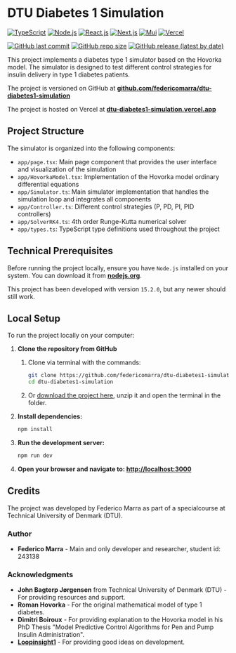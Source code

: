 # DTU Diabetes 1 Simulation

[![TypeScript](https://img.shields.io/badge/Typescript-%23007ACC.svg?style=for-the-badge&logo=typescript&logoColor=white)](https://www.typescriptlang.org/)
[![Node.js](https://img.shields.io/badge/node.js-339933?style=for-the-badge&logo=Node.js&logoColor=white)](https://nodejs.org/)
[![React.js](https://img.shields.io/badge/-ReactJs-61DAFB?logo=react&logoColor=blue&style=for-the-badge)](https://react.dev/)
[![Next.js](https://img.shields.io/badge/Next.js-black?style=for-the-badge&logo=next.js&logoColor=white)](https://nextjs.org/)
[![Mui](https://img.shields.io/badge/Material%20UI-007FFF?style=for-the-badge&logo=mui&logoColor=white)](https://mui.com/material-ui/)
[![Vercel](https://img.shields.io/badge/Vercel-000000?style=for-the-badge&logo=vercel&logoColor=white)](https://vercel.com/)


[![GitHub last commit](https://img.shields.io/github/last-commit/federicomarra/dtu-diabetes1-simulation?style=for-the-badge)](https://github.com/federicomarra/dtu-diabetes1-simulation/commits/master/)
[![GitHub repo size](https://img.shields.io/github/repo-size/federicomarra/dtu-diabetes1-simulation?style=for-the-badge)](https://github.com/federicomarra/dtu-diabetes1-simulation)
[![GitHub release (latest by date)](https://img.shields.io/github/v/release/federicomarra/dtu-diabetes1-simulation?style=for-the-badge&logo=github&color=ED8B00)](https://github.com/federicomarra/dtu-diabetes1-simulation/releases)

This project implements a diabetes type 1 simulator based on the Hovorka model. The simulator is designed to test different control strategies for insulin delivery in type 1 diabetes patients.

The project is versioned on GitHub at **[github.com/federicomarra/dtu-diabetes1-simulation](https://github.com/federicomarra/dtu-diabetes1-simulation)**

The project is hosted on Vercel at **[dtu-diabetes1-simulation.vercel.app](https://dtu-diabetes1-simulation.vercel.app/)**

## Project Structure

The simulator is organized into the following components:

- `app/page.tsx`: Main page component that provides the user interface and visualization of the simulation
- `app/HovorkaModel.tsx`: Implementation of the Hovorka model ordinary differential equations
- `app/Simulator.ts`: Main simulator implementation that handles the simulation loop and integrates all components
- `app/Controller.ts`: Different control strategies (P, PD, PI, PID controllers)
- `app/SolverRK4.ts`: 4th order Runge-Kutta numerical solver
- `app/types.ts`: TypeScript type definitions used throughout the project

## Technical Prerequisites

Before running the project locally, ensure you have `Node.js` installed on your system. You can download it
from **[nodejs.org](https://nodejs.org/)**.

This project has been developed with version `15.2.0`, but any newer should still work.

## Local Setup

To run the project locally on your computer:

1. **Clone the repository from GitHub**
   1. Clone via terminal with the commands:
      ```bash
      git clone https://github.com/federicomarra/dtu-diabetes1-simulation.git
      cd dtu-diabetes1-simulation
      ```
   1. Or [download the project here](https://github.com/federicomarra/dtu-diabetes1-simulation/archive/refs/heads/main.zip), unzip it and open the terminal in the folder.

2. **Install dependencies:**
   ```bash
   npm install
   ```

3. **Run the development server:**
   ```bash
   npm run dev
   ```

4. **Open your browser and navigate to: [http://localhost:3000](http://localhost:3000)**

## Credits

The project was developed by Federico Marra as part of a specialcourse at Technical University of Denmark (DTU).

### Author

- **Federico Marra** - Main and only developer and researcher, student id: 243138

### Acknowledgments

- **John Bagterp Jørgensen** from Technical University of Denmark (DTU) - For providing resources and support.
- **Roman Hovorka** - For the original mathematical model of type 1 diabetes.
- **Dimitri Boiroux** - For providing explanation to the Hovorka model in his PhD Thesis "Model Predictive Control Algorithms for Pen and Pump Insulin Administration".
- [**Loopinsight1**](https://lt1.org/open-source/) - For providing good ideas on development.